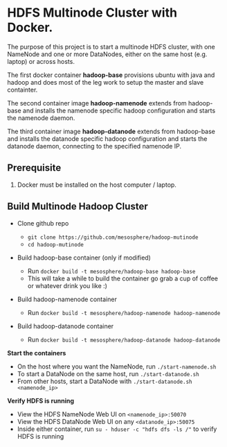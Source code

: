 # HDFS Multinode Cluster with Docker.

The purpose of this project is to start a multinode HDFS cluster, with one NameNode and one or more DataNodes, either on the same host (e.g. laptop) or across hosts.

The first docker container **hadoop-base** provisions ubuntu with java and hadoop and does most of the leg work to setup the master and slave containter.

The second container image **hadoop-namenode** extends from hadoop-base and installs the namenode specific hadoop configuration and starts the namenode daemon.

The third container image **hadoop-datanode** extends from hadoop-base and installs the datanode specific hadoop configuration and starts the datanode daemon, connecting to the specified namenode IP.


Prerequisite
------------

1. Docker must be installed on the host computer / laptop.
 
Build Multinode Hadoop Cluster
------------------------------
 
* Clone github repo
  * `git clone https://github.com/mesosphere/hadoop-mutinode`
  * `cd hadoop-mutinode`

* Build hadoop-base container (only if modified)
  * Run `docker build -t mesosphere/hadoop-base hadoop-base`
  * This will take a while to build the container go grab a cup of coffee or whatever drink you like :)
 
* Build hadoop-namenode container
  * Run `docker build -t mesosphere/hadoop-namenode hadoop-namenode`  
  
* Build hadoop-datanode container
  * Run `docker build -t mesosphere/hadoop-datanode hadoop-datanode`

**Start the containers**

 * On the host where you want the NameNode, run `./start-namenode.sh`
 * To start a DataNode on the same host, run `./start-datanode.sh`
 * From other hosts, start a DataNode with `./start-datanode.sh <namenode_ip>`

**Verify HDFS is running**

 * View the HDFS NameNode Web UI on `<namenode_ip>:50070`
 * View the HDFS DataNode Web UI on any `<datanode_ip>:50075`
 * Inside either container, run `su - hduser -c "hdfs dfs -ls /"` to verify HDFS is running
  
